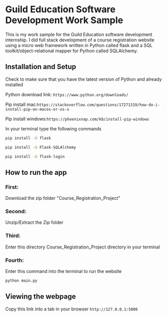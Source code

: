 # Guild Education Software Development Work Sample
This is my work sample for the Guild Education software development internship. I did full stack development of a course registration website using a micro web framework written in Python called flask and a SQL toolkit/object-relational mapper for Python called SQLAlchemy.

## Installation and Setup

Check to make sure that you have the latest version of Python and already installed

Python download link: `https://www.python.org/downloads/`

Pip install mac:`https://stackoverflow.com/questions/17271319/how-do-i-install-pip-on-macos-or-os-x`

Pip install windows:`https://phoenixnap.com/kb/install-pip-windows`

In your terminal type the following commands

```bash
pip install -U flask
```

```bash
pip install -U Flask-SQLAlchemy
```

```bash
pip install -U flask-login
```

## How to run the app

### First:

Download the zip folder "Course_Registration_Project"

### Second:

Unzip/Extract the Zip folder

### Third: 

Enter this directory Course_Registration_Project directory in your terminal

### Fourth:

Enter this command into the terminal to run the website

```bash
python main.py
```

## Viewing the webpage

Copy this link into a tab in your browser `http://127.0.0.1:5000`


